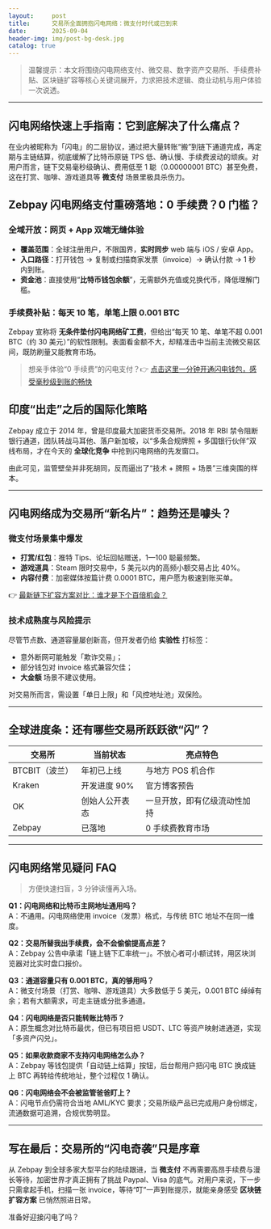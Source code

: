 ```yaml
---
layout:     post
title:      交易所全面拥抱闪电网络：微支付时代或已到来
date:       2025-09-04
header-img: img/post-bg-desk.jpg
catalog: true
---
```


> 温馨提示：本文将围绕闪电网络支付、微交易、数字资产交易所、手续费补贴、区块链扩容等核心关键词展开，力求把技术逻辑、商业动机与用户体验一次说透。

---

## 闪电网络快速上手指南：它到底解决了什么痛点？
  
在业内被昵称为「闪电」的二层协议，通过把大量转账“搬”到链下通道完成，再定期与主链结算，彻底缓解了比特币原链 TPS 低、确认慢、手续费波动的顽疾。对用户而言，链下交易毫秒级确认、费用低至 1 聪（0.00000001 BTC）甚至免费，这在打赏、咖啡、游戏道具等 **微支付** 场景里极具杀伤力。

## Zebpay 闪电网络支付重磅落地：0 手续费？0 门槛？

### 全域开放：网页 + App 双端无缝体验

- **覆盖范围**：全球注册用户，不限国界，**实时同步** web 端与 iOS / 安卓 App。
- **入口路径**：打开钱包 → 复制或扫描商家发票（invoice）→ 确认付款 → 1 秒内到账。
- **资金池**：直接使用“**比特币钱包余额**”，无需额外充值或兑换代币，降低理解门槛。

### 手续费补贴：每天 10 笔，单笔上限 0.001 BTC

Zebpay 宣称将 **无条件垫付闪电网络矿工费**，但给出“每天 10 笔、单笔不超 0.001 BTC（约 30 美元）”的软性限制。表面看金额不大，却精准击中当前主流微交易区间，既防刷量又能教育市场。

> 想亲手体验“0 手续费”的闪电支付？👉 [点击这里一分钟开通闪电钱包，感受毫秒级到账的畅快](https://okxdog.com/)

## 印度“出走”之后的国际化策略

Zebpay 成立于 2014 年，曾是印度最大加密货币交易所。2018 年 RBI 禁令阻断银行通道，团队转战马耳他、落户新加坡，以“多条合规牌照 + 多国银行伙伴”双线布局，才在今天的 **全球化竞争** 中抢到闪电网络的先发窗口。

由此可见，监管壁垒并非死胡同，反而逼出了“技术 + 牌照 + 场景”三维突围的样本。

---

## 闪电网络成为交易所“新名片”：趋势还是噱头？

### 微支付场景集中爆发

- **打赏/红包**：推特 Tips、论坛回帖赠送，1—100 聪最频繁。
- **游戏道具**：Steam 限时交易中，5 美元以内的高频小额交易占比 40%。
- **内容付费**：加密媒体按篇计费 0.0001 BTC，用户愿为极速到账买单。

👉 [最新链下扩容方案对比：谁才是下个百倍机会？](https://okxdog.com/)

### 技术成熟度与风险提示

尽管节点数、通道容量屡创新高，但开发者仍给 **实验性** 打标签：
- 意外断网可能触发「欺诈交易」；
- 部分钱包对 invoice 格式兼容欠佳；
- **大金额** 场景不建议使用。

对交易所而言，需设置「单日上限」和「风控地址池」双保险。

---

## 全球进度条：还有哪些交易所跃跃欲“闪”？

| 交易所 | 当前状态 | 亮点特色 |
|---|---|---|
| BTCBIT（波兰） | 年初已上线 | 与地方 POS 机合作 |
| Kraken | 开发进度 90% | 官方博客预告 |
| OK | 创始人公开表态 | 一旦开放，即有亿级流动性加持 |
| Zebpay | 已落地 | 0 手续费教育市场 |

---

## 闪电网络常见疑问 FAQ

> 方便快速扫盲，3 分钟读懂再入场。

**Q1：闪电网络和比特币主网地址通用吗？**  
A：不通用。闪电网络使用 invoice（发票）格式，与传统 BTC 地址不在同一维度。

**Q2：交易所替我出手续费，会不会偷偷提高点差？**  
A：Zebpay 公告中承诺「链上链下汇率统一」。不放心者可小额试转，用区块浏览器对比实时盘口报价。

**Q3：通道容量只有 0.001 BTC，真的够用吗？**  
A：微支付场景（打赏、咖啡、游戏道具）大多数低于 5 美元，0.001 BTC 绰绰有余；若有大额需求，可走主链或分批多通道。

**Q4：闪电网络是否只能转账比特币？**  
A：原生概念对比特币最优，但已有项目把 USDT、LTC 等资产映射进通道，实现「多资产闪兑」。

**Q5：如果收款商家不支持闪电网络怎么办？**  
A：Zebpay 等钱包提供「自动链上结算」按钮，后台帮用户把闪电 BTC 换成链上 BTC 再转给传统地址，整个过程仅 1 确认。

**Q6：闪电网络会不会被监管爸爸盯上？**  
A：闪电节点仍需符合当地 AML/KYC 要求；交易所级产品已完成用户身份绑定，流通数据可追溯，合规优势明显。

---

## 写在最后：交易所的“闪电奇袭”只是序章

从 Zebpay 到全球多家大型平台的陆续跟进，当 **微支付** 不再需要高昂手续费与漫长等待，加密世界才真正拥有了挑战 Paypal、Visa 的底气。对用户来说，下一步只需拿起手机，扫描一张 invoice，等待“叮”一声到账提示，就能亲身感受 **区块链扩容方案** 已悄然照进日常。

准备好迎接闪电了吗？